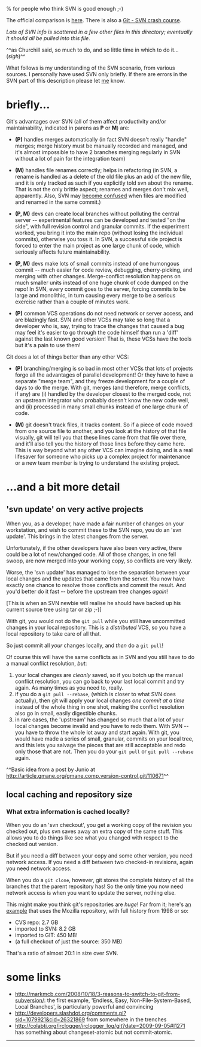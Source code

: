 % for people who think SVN is good enough ;-)

The official comparison is [here](http://git.or.cz/gitwiki/GitSvnComparsion).
There is also a [Git - SVN crash course](http://git-scm.com/course/svn.html).

*Lots of SVN info is scattered in a few other files in this directory;
eventually it should all be pulled into this file.*

^^as Churchill said, so much to do, and so little time in which to do it... (*sigh*)^^

What follows is my understanding of the SVN scenario, from various sources.  I
personally have used SVN only briefly.  If there are errors in the SVN part of
this description please let [me](mailto:sitaramc@gmail.com) know.

# briefly...

Git's advantages over SVN (all of them affect productivity and/or
maintainability, indicated in parens as **P** or **M**) are:

  * **(P)** handles merges automatically (in fact SVN doesn't really "handle"
    merges; merge history must be manually recorded and managed, and it's
    almost impossible to have 2 branches merging regularly in SVN without a
    lot of pain for the integration team)

  * **(M)** handles file renames correctly; helps in refactoring (in SVN, a
    rename is handled as a delete of the old file plus an add of the new file,
    and it is only tracked as such if you explicitly told svn about the
    rename.  That is not the only brittle aspect; renames and merges don't mix
    well, apparently.  Also, SVN may [become confused][wpsvn1] when files are
    modified and renamed in the same commit.)

  * **(P, M)** devs can create local branches without polluting the central server
    -- experimental features can be developed and tested "on the side", with
    full revision control and granular commits.  If the experiment worked, you
    bring it into the main repo (without losing the individual commits),
    otherwise you toss it.  In SVN, a successful side project is forced to
    enter the main project as one large chunk of code, which seriously affects
    future maintainability.

  * **(P, M)** devs make lots of small commits instead of one humongous commit --
    much easier for code review, debugging, cherry-picking, and merging with
    other changes.  Merge-conflict resolution happens on much smaller units
    instead of one huge chunk of code dumped on the repo!  In SVN, every
    commit goes to the server, forcing commits to be large and monolithic, in
    turn causing every merge to be a serious exercise rather than a couple of
    minutes work.

  * **(P)** common VCS operations do not need network or server access, and are
    blazingly fast.  SVN and other VCSs may take so long that a developer who
    is, say, trying to trace the changes that caused a bug may feel it's
    easier to go through the code himself than run a 'diff' against the last
    known good version!  That is, these VCSs have the tools but it's a pain to
    use them!

Git does a lot of things better than any other VCS:

  * **(P)** branching/merging is so bad in most other VCSs that lots of projects
    forgo all the advantages of parallel development!  Or they have to have a
    separate "merge team", and they freeze development for a couple of days to
    do the merge.  With git, merges (and therefore, merge conflicts, if any)
    are (i) handled by the developer closest to the merged code, not an
    upstream integrator who probably doesn't know the new code well, and (ii)
    processed in many small chunks instead of one large chunk of code.

  * **(M)** git doesn't track files, it tracks content.  So if a piece of code
    moved from one source file to another, and you look at the history of that
    file visually, git will tell you that these lines came from that file over
    there, and it'll also tell you the history of those lines before they came
    here.  This is way beyond what any other VCS can imagine doing, and is a
    real lifesaver for someone who picks up a complex project for maintenance
    or a new team member is trying to understand the existing project.

# ...and a bit more detail

## 'svn update' on very active projects

When you, as a developer, have made a fair number of changes on your
workstation, and wish to commit these to the SVN repo, you do an 'svn update'.
This brings in the latest changes from the server.

Unfortunately, if the other developers have also been very active, there could
be a lot of new/changed code.  All of those changes, in one fell swoop, are
now merged into your working copy, so conflicts are very likely.

Worse, the 'svn update' has managed to lose the separation between your local
changes and the updates that came from the server.  You now have exactly one
chance to resolve those conflicts and commit the result.  And you'd better do
it fast -- before the upstream tree changes *again*!

[This is when an SVN newbie will realise he should have backed up his current
source tree using tar or zip ;-)]

With git, you would not do the `git pull` while you still have uncommitted
changes in your local repository.  This is a *distributed* VCS, so you have a
local repository to take care of all that.

So just commit all *your* changes locally, and *then* do a `git pull`!

Of course this will have the same conflicts as in SVN and you still have to do
a manual conflict resolution, *but*:

1.  your local changes are *cleanly* saved, so if you botch up the manual
    conflict resolution, you can go back to your last local commit and try
    again.  As many times as you need to, really.
2.  if you do a `git pull --rebase`, (which is closer to what SVN does
    actually), then git will apply your local changes *one commit at a time*
    instead of the whole thing in one shot, making the conflict resolution
    also go in small, easily digestible chunks.
3.  in rare cases, the 'upstream' has changed so much that a lot of your local
    changes become invalid and you have to redo them.  With SVN -- you have to
    throw the whole lot away and start again.  With git, you would have made a
    series of small, granular, commits on your local tree, and this lets you
    salvage the pieces that are still acceptable and redo only those that are
    not.  Then you do your `git pull` or `git pull --rebase` again.

^^Basic idea from a post by Junio at
<http://article.gmane.org/gmane.comp.version-control.git/110671>^^

## local caching and repository size

### What extra information is cached locally?

When you do an 'svn checkout', you get a working copy of the revision you
checked out, plus svn saves away an extra copy of the same stuff.  This allows
you to do things like see what you changed with respect to the checked out
version.

But if you need a diff between your copy and some other version, you need
network access.  If you need a diff between two checked-in revisions, again
you need network access.

When you do a `git clone`, however, git stores the complete history of all the
branches that the parent repository has!  So the only time you now need
network access is when you want to update the server, nothing else.

This might make you think git's repositories are *huge*!  Far from it; here's
[an example](http://keithp.com/blogs/Repository_Formats_Matter/) that uses the
Mozilla repository, with full history from 1998 or so:

  * CVS repo: 2.7 GB
  * imported to SVN: 8.2 GB
  * imported to GIT: 450 MB!
  * (a full checkout of just the source: 350 MB)

That's a ratio of almost 20:1 in size over SVN.

# some links

  * <http://markmcb.com/2008/10/18/3-reasons-to-switch-to-git-from-subversion/>:
    the first example, 'Endless, Easy, Non-File-System-Based, Local Branches',
    is particularly powerful and convincing
  * <http://developers.slashdot.org/comments.pl?sid=1079921&cid=26321869> from
    somewhere in the trenches
  * <http://colabti.org/irclogger/irclogger_log/git?date=2009-09-05#l1271> has
    something about changeset-atomic but not commit-atomic.

----

[wpsvn1]: http://en.wikipedia.org/wiki/Apache_Subversion#Current_limitations_and_problems
